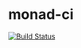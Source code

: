 monad-ci
========
[![Build Status](https://secure.travis-ci.org/jcai/monad-ci.svg?branch=master)](https://travis-ci.org/jcai/monad-ci)
